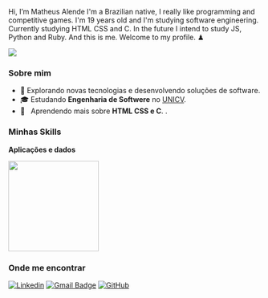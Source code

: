 Hi, I’m Matheus Alende
I'm a Brazilian native, I really like programming and competitive games.
I'm 19 years old and I'm studying software engineering.
Currently studying HTML CSS and C.
In the future I intend to study JS, Python and Ruby.
And this is me.
Welcome to my profile. ♟

![](https://komarev.com/ghpvc/?username=Mathyess&color=006bed)

<h3>Sobre mim</h3>


- 🤔 Explorando novas tecnologias e desenvolvendo soluções de software.
- 🎓 Estudando **Engenharia de Softwere** no <a href="https://unicv.edu.br/">UNICV</a>.
- 🌱 &nbsp; Aprendendo mais sobre **HTML CSS e C**.
.

<h3>Minhas Skills</h3>


**Aplicações e dados**


  <img height="180em" src="https://github-readme-stats.vercel.app/api?username=mathyess&theme=dark&show_icons=true" />
</a>

<h3>Onde me encontrar</h3>


[![Linkedin](https://img.shields.io/badge/-Matheus-blue?style=flat-square&logo=Linkedin&logoColor=white&link=https://www.linkedin.com/in/matheus-alende-26384a278/)](https://www.linkedin.com/in/matheus-alende-26384a278/)
[![Gmail Badge](https://img.shields.io/badge/-Matheuzoapires@gmail.com-006bed?style=flat-square&logo=Gmail&logoColor=white&link=mailto:Matheuzoapires@gmail.com)](mailto:matheuzoapires@gmail.com)
[![GitHub](https://img.shields.io/github/followers/iuricode?label=follow&style=social)](https://github.com/Mathyess)
